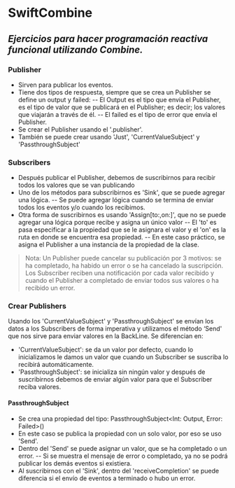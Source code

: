 # SwiftCombine
## _Ejercicios para hacer programación reactiva funcional utilizando Combine._

### Publisher
- Sirven para publicar los eventos.
- Tiene dos tipos de respuesta, siempre que se crea un Publisher se define un output y failed:
-- El Output es el tipo que envía el Publisher, es el tipo de valor que se publicará en el Publisher; es decir; los valores que viajarán a través de él.
-- El failed es el tipo de error que envía el Publisher.
- Se crear el Publisher usando el '.publisher'.
- También se puede crear usando 'Just', 'CurrentValueSubject' y 'PassthroughSubject'

### Subscribers
- Después publicar el Publisher, debemos de suscribirnos para recibir todos los valores que se van publicando
- Uno de los métodos para subscribirnos es 'Sink', que se puede agregar una lógica.
-- Se puede agregar lógica cuando se termina de enviar todos los eventos y/o cuando los recibimos.
- Otra forma de suscribirnos es usando 'Assign[to:,on:]', que no se puede agregar una lógica porque recibe y asigna un único valor
-- El 'to' es pasa especificar a la propiedad que se le asignara el valor y el 'on' es la ruta en donde se encuentra esa propiedad.
-- En este caso práctico, se asigna el Publisher a una instancia de la propiedad de la clase.

> Nota:  Un Publisher puede cancelar su publicación por 3 motivos: se ha completado, ha habido un error o se ha cancelado la suscripción. 
Los Subscriber reciben una notificación por cada valor recibido y cuando el Publisher a completado de enviar todos sus valores o ha recibido un error.

### Crear Publishers
Usando los 'CurrentValueSubject' y 'PassthroughSubject' se envían los datos a los Subscribers de forma imperativa y utilizamos el método ‘Send' que nos sirve para enviar valores en la BackLine. Se diferencian en:
- 'CurrentValueSubject': se da un valor por defecto, cuando lo inicializamos le damos un valor que cuando un Subscriber se suscriba lo recibirá automáticamente.
- 'PassthroughSubject': se inicializa sin ningún valor y después de suscribirnos debemos de enviar algún valor para que el Subscriber reciba valores.

#### PassthroughSubject
- Se crea una propiedad del tipo: PassthroughSubject<Int: Output, Error: Failed>()
- En este caso se publica la propiedad con un solo valor, por eso se uso 'Send'.
- Dentro del 'Send' se puede asignar un valor, que se ha completado o un error.
-- Si se muestra el mensaje de error o completado, ya no se podrá publicar los demás eventos si existiera.
- Al suscribirnos con el 'Sink', dentro del 'receiveCompletion' se puede diferencia si el envío de eventos a terminado o hubo un error.